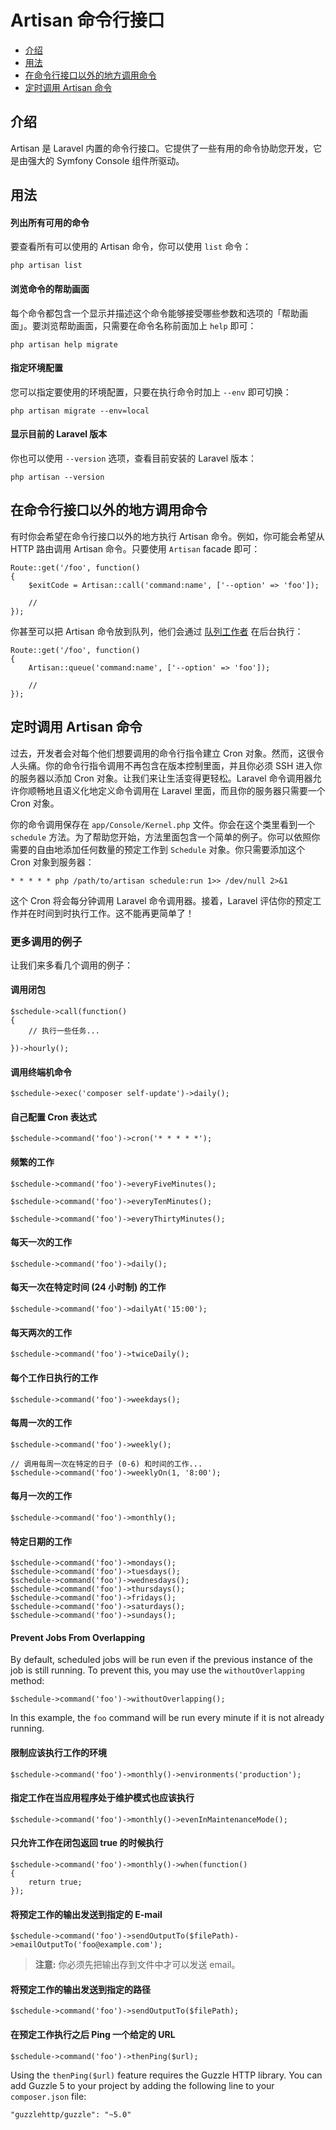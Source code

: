 # Artisan 命令行接口

- [介绍](#introduction)
- [用法](#usage)
- [在命令行接口以外的地方调用命令](#calling-commands-outside-of-cli)
- [定时调用 Artisan 命令](#scheduling-artisan-commands)

<a name="introduction"></a>
## 介绍

Artisan 是 Laravel 内置的命令行接口。它提供了一些有用的命令协助您开发，它是由强大的 Symfony Console 组件所驱动。

<a name="usage"></a>
## 用法

#### 列出所有可用的命令

要查看所有可以使用的 Artisan 命令，你可以使用 `list` 命令：

	php artisan list

#### 浏览命令的帮助画面

每个命令都包含一个显示并描述这个命令能够接受哪些参数和选项的「帮助画面」。要浏览帮助画面，只需要在命令名称前面加上 `help` 即可：

	php artisan help migrate

#### 指定环境配置

您可以指定要使用的环境配置，只要在执行命令时加上 `--env` 即可切换：

	php artisan migrate --env=local

#### 显示目前的 Laravel 版本

你也可以使用 `--version` 选项，查看目前安装的 Laravel 版本：

	php artisan --version

<a name="calling-commands-outside-of-cli"></a>
## 在命令行接口以外的地方调用命令

有时你会希望在命令行接口以外的地方执行 Artisan 命令。例如，你可能会希望从 HTTP 路由调用 Artisan 命令。只要使用 `Artisan` facade 即可：

	Route::get('/foo', function()
	{
		$exitCode = Artisan::call('command:name', ['--option' => 'foo']);

		//
	});

你甚至可以把 Artisan 命令放到队列，他们会通过 [队列工作者](/docs/{{version}}/queues) 在后台执行：

	Route::get('/foo', function()
	{
		Artisan::queue('command:name', ['--option' => 'foo']);

		//
	});

<a name="scheduling-artisan-commands"></a>
## 定时调用 Artisan 命令

过去，开发者会对每个他们想要调用的命令行指令建立 Cron 对象。然而，这很令人头痛。你的命令行指令调用不再包含在版本控制里面，并且你必须 SSH 进入你的服务器以添加 Cron 对象。让我们来让生活变得更轻松。Laravel 命令调用器允许你顺畅地且语义化地定义命令调用在 Laravel 里面，而且你的服务器只需要一个 Cron 对象。

你的命令调用保存在 `app/Console/Kernel.php` 文件。你会在这个类里看到一个 `schedule` 方法。为了帮助您开始，方法里面包含一个简单的例子。你可以依照你需要的自由地添加任何数量的预定工作到 `Schedule` 对象。你只需要添加这个 Cron 对象到服务器：

	* * * * * php /path/to/artisan schedule:run 1>> /dev/null 2>&1

这个 Cron 将会每分钟调用 Laravel 命令调用器。接着，Laravel 评估你的预定工作并在时间到时执行工作。这不能再更简单了！

### 更多调用的例子

让我们来多看几个调用的例子：

#### 调用闭包

	$schedule->call(function()
	{
		// 执行一些任务...

	})->hourly();

#### 调用终端机命令

	$schedule->exec('composer self-update')->daily();

#### 自己配置 Cron 表达式

	$schedule->command('foo')->cron('* * * * *');

#### 频繁的工作

	$schedule->command('foo')->everyFiveMinutes();

	$schedule->command('foo')->everyTenMinutes();

	$schedule->command('foo')->everyThirtyMinutes();

#### 每天一次的工作

	$schedule->command('foo')->daily();

#### 每天一次在特定时间 (24 小时制) 的工作

	$schedule->command('foo')->dailyAt('15:00');

#### 每天两次的工作

	$schedule->command('foo')->twiceDaily();

#### 每个工作日执行的工作

	$schedule->command('foo')->weekdays();

#### 每周一次的工作

	$schedule->command('foo')->weekly();

	// 调用每周一次在特定的日子 (0-6) 和时间的工作...
	$schedule->command('foo')->weeklyOn(1, '8:00');

#### 每月一次的工作

	$schedule->command('foo')->monthly();

#### 特定日期的工作

	$schedule->command('foo')->mondays();
	$schedule->command('foo')->tuesdays();
	$schedule->command('foo')->wednesdays();
	$schedule->command('foo')->thursdays();
	$schedule->command('foo')->fridays();
	$schedule->command('foo')->saturdays();
	$schedule->command('foo')->sundays();

#### Prevent Jobs From Overlapping

By default, scheduled jobs will be run even if the previous instance of the job is still running. To prevent this, you may use the `withoutOverlapping` method:

	$schedule->command('foo')->withoutOverlapping();

In this example, the `foo` command will be run every minute if it is not already running.

#### 限制应该执行工作的环境

	$schedule->command('foo')->monthly()->environments('production');

#### 指定工作在当应用程序处于维护模式也应该执行

	$schedule->command('foo')->monthly()->evenInMaintenanceMode();

#### 只允许工作在闭包返回 true 的时候执行

	$schedule->command('foo')->monthly()->when(function()
	{
		return true;
	});

#### 将预定工作的输出发送到指定的 E-mail

	$schedule->command('foo')->sendOutputTo($filePath)->emailOutputTo('foo@example.com');

> **注意:** 你必须先把输出存到文件中才可以发送 email。

#### 将预定工作的输出发送到指定的路径

	$schedule->command('foo')->sendOutputTo($filePath);

#### 在预定工作执行之后 Ping 一个给定的 URL

	$schedule->command('foo')->thenPing($url);

Using the `thenPing($url)` feature requires the Guzzle HTTP library. You can add Guzzle 5 to your project by adding the following line to your `composer.json` file:

	"guzzlehttp/guzzle": "~5.0"
